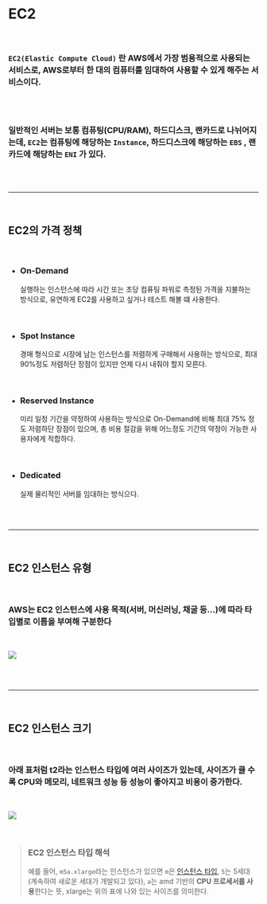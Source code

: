 # **EC2**

<br>

### **`EC2(Elastic Compute Cloud)`** 란 AWS에서 가장 범용적으로 사용되는 서비스로, AWS로부터 **한 대의 컴퓨터를 임대하여 사용할 수 있게 해주는 서비스**이다.

<br>
<br>

### 일반적인 서버는 보통 컴퓨팅(CPU/RAM), 하드디스크, 랜카드로 나뉘어지는데, `EC2`는 **컴퓨팅**에 해당하는 **`Instance`**, **하드디스크**에 해당하는 **`EBS`** , **랜카드**에 해당하는 **`ENI`** 가 있다.

<br><br>

- - -

<br>

## **EC2의 가격 정책**

<br>

+ ### **On-Demand**

    실행하는 인스턴스에 따라 시간 또는 초당 컴퓨팅 파워로 측정된 가격을 지불하는 방식으로, 유연하게 EC2를 사용하고 싶거나 테스트 해볼 떄 사용한다.

<br>

+ ### **Spot Instance**

    경매 형식으로 시장에 남는 인스턴스를 저렴하게 구매해서 사용하는 방식으로, 최대 90%정도 저렴하단 장점이 있지만 언제 다시 내줘야 할지 모른다.

<br>

+ ### **Reserved Instance**

    미리 일정 기간을 약정하여 사용하는 방식으로 On-Demand에 비해 최대 75% 정도 저렴하단 장점이 있으며, 총 비용 절감을 위해 어느정도 기간의 약정이 가능한 사용자에게 적합하다.

<br>

+ ### **Dedicated**

    실제 물리적인 서버를 임대하는 방식으다.

<br><br>

---

<br>

## **EC2 인스턴스 유형**

<br>

### AWS는 EC2 인스턴스에 사용 목적(서버, 머신러닝, 채굴 등...)에 따라 타입별로 이름을 부여해 구분한다

<br>

![](https://velog.velcdn.com/images/younghyun/post/60378033-eee4-47af-ae0e-3ebf63a4405a/image.png)

<br><br>

---

<br>

## **EC2 인스턴스 크기**

<br>

### 아래 표처럼 t2라는 인스턴스 타입에 여러 사이즈가 있는데, 사이즈가 클 수록 CPU와 메모리, 네트워크 성능 등 성능이 좋아지고 비용이 증가한다.

<br>

![](https://velog.velcdn.com/images/younghyun/post/fa75a68f-4521-48b1-a699-7c179bd6712a/image.png)

<br>

> ### **EC2 인스턴스 타입 해석**
> 예를 들어, `m5a.xlarge`라는 인스턴스가 있으면 `m`은 [인스턴스 타입](#ec2-인스턴스-유형), `5`는 5세대(계속하여 새로운 세대가 개발되고 있다), `a`는 amd 기반의 **CPU 프로세서를 사용**한다는 뜻, xlarge는 위의 표에 나와 있는 사이즈를 의미한다.

<br><br>

